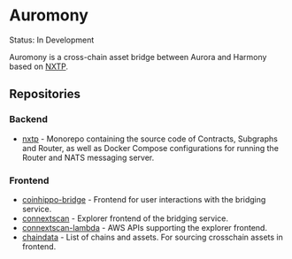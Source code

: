 # Auromony

Status: In Development

Auromony is a cross-chain asset bridge between Aurora and Harmony based on [NXTP](https://github.com/connext/nxtp).

## Repositories

### Backend

* [nxtp](https://github.com/Auromony/nxtp) - Monorepo containing the source code of Contracts, Subgraphs and Router, as well as Docker Compose configurations for running the Router and NATS messaging server.

### Frontend

* [coinhippo-bridge](https://github.com/Auromony/coinhippo-bridge) - Frontend for user interactions with the bridging service.
* [connextscan](https://github.com/Auromony/connextscan) - Explorer frontend of the bridging service.
* [connextscan-lambda](https://github.com/Auromony/connextscan-lambda) - AWS APIs supporting the explorer frontend.
* [chaindata](https://github.com/Auromony/chaindata) - List of chains and assets. For sourcing crosschain assets in frontend.
